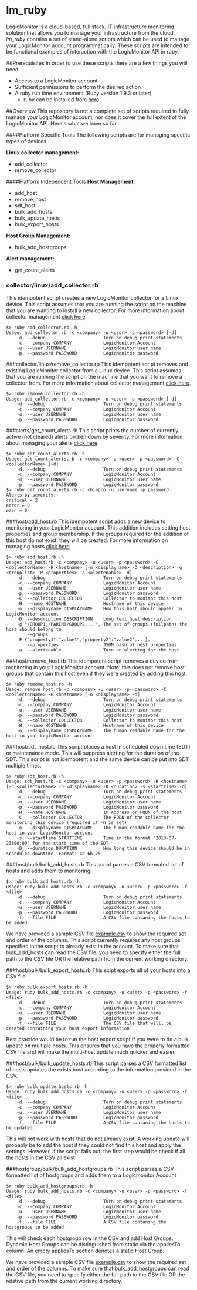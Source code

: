 # lm_ruby
LogicMonitor is a cloud-based, full stack, IT infrastructure monitoring solution that allows you to manage your infrastructure from the cloud. *lm_ruby* contains a set of stand-alone scripts which can be used to manage your LogicMonitor account programmatically. These scripts are intended to be functional examples of interaction with the LogicMonitor API in ruby.

##Prerequisites
In order to use these scripts there are a few things you will need.
- Access to a LogicMonitor account
- Sufficient permissions to perform the desired action
- A ruby run time environment (Ruby version 1.9.3 or later)
    - ruby can be installed from [here](https://www.ruby-lang.org/en/installation/)

##Overview
This repository is not a complete set of scripts required to fully manage your LogicMonitor account, nor does it cover the full extent of the LogicMonitor API. Here's what we have so far.

####Platform Specific Tools
The following scripts are for managing specific types of devices.

**Linux collector management:**
- add_collector
- remove_collector

####Platform Independent Tools
**Host Management:**
- add_host
- remove_host
- sdt_host
- bulk_add_hosts
- bulk_update_hosts
- bulk_export_hosts

**Host Group Management:**
- bulk_add_hostgroups

**Alert management:**
- get_count_alerts

### collector/linux/add_collector.rb
This idempotent script creates a new LogicMonitor collector for a Linux device. This script assumes that you are running the script on the machine that you are wanting to install a new collector. For more information about collector management [click here](http://help.logicmonitor.com/using/managing-collectors/).

```
$> ruby add_collector.rb -h
Usage: add_collector.rb -c <company> -u <user> -p <password> [-d]
    -d, --debug                      Turn on debug print statements
    -c, --company COMPANY            LogicMonitor Account
    -u, --user USERNAME              LogicMonitor user name
    -p, --password PASSWORD          LogicMonitor password
```
###collector/linux/remove_collector.rb
This idempotent script removes and existing LogicMonitor collector from a Linux device. This script assumes that you are running the script on the machine that you want to remove a collector from. For more information about collector management [click here](http://help.logicmonitor.com/using/managing-collectors/).

```
$> ruby remove_collector.rb -h
Usage: add_collector.rb -c <company> -u <user> -p <password> [-d]
    -d, --debug                      Turn on debug print statements
    -c, --company COMPANY            LogicMonitor Account
    -u, --user USERNAME              LogicMonitor user name
    -p, --password PASSWORD          LogicMonitor password
```

###alerts/get_count_alerts.rb
This script prints the number of currently active (not cleared) alerts broken down by severity. For more information about managing your alerts [click here](http://help.logicmonitor.com/using/i-got-an-alert-now-what/).

```
$> ruby get_count_alerts.rb -h
Usage: get_count_alerts.rb -c <company> -u <user> -p <password> -C <collectorName> [-d]
    -d, --debug                      Turn on debug print statements
    -c, --company COMPANY            LogicMonitor Account
    -u, --user USERNAME              LogicMonitor user name
    -p, --password PASSWORD          LogicMonitor password
$> ruby get_count_alerts.rb -c chimpco -u username -p password
Alerts by severity:
critical = 2
error = 0
warn = 0
```

###host/add_host.rb
This idempotent script adds a new device to monitoring in your LogicMonitor account. This addition includes setting host properties and group membership. If the groups required for the addition of this host do not exist, they will be created. For more information on managing hosts [click here](http://help.logicmonitor.com/using/managing-hosts/).

```
$> ruby add_host.rb -h
Usage: add_host.rb -c <company> -u <user> -p <password> -C <collectorName> -H <hostname> [-n <displayname> -D <description> -g <grouplist> -P <properties> -a <alertenable> -d]
    -d, --debug                      Turn on debug print statements
    -c, --company COMPANY            LogicMonitor Account
    -u, --user USERNAME              LogicMonitor user name
    -p, --password PASSWORD          LogicMonitor password
    -C, --collector COLLECTOR        Collector to monitor this host
    -H, --name HOSTNAME              Hostname of this device
    -n, --displayname DISPLAYNAME    How this host should appear in LogicMonitor account
    -D, --description DESCRIPTION    Long text host description
    -g "/GROUP1,/PARENT/GROUP2,...", The set of groups (fullpath) the host should belong to
        --groups
    -P {"property1":"value1","property2":"value2",...},
        --properties                 JSON hash of host properties
    -a, --alertenable                Turn on alerting for the host
```


###host/remove_host.rb
This idempotent script removes a device from monitoring in your LogicMonitor account. Note: this does not remove host groups that contain this host even if they were created by adding this host.

```
$> ruby remove_host.rb -h
Usage: remove_host.rb -c <company> -u <user> -p <password> -C <collectorName> -H <hostname> [-n <displayname> -d]
    -d, --debug                      Turn on debug print statements
    -c, --company COMPANY            LogicMonitor Account
    -u, --user USERNAME              LogicMonitor user name
    -p, --password PASSWORD          LogicMonitor password
    -C, --collector COLLECTOR        Collector to monitor this host
    -H, --name HOSTNAME              Hostname of this device
    -n, --displayname DISPLAYNAME    The human readable name for the host in your LogicMonitor account
```

###host/sdt_host.rb
This script places a host in scheduled down time (SDT) or maintenance mode. This will suppress alerting for the duration of the SDT. This script is not idempotent and the same device can be put into SDT multiple times.

```
$> ruby sdt_host.rb -h
Usage: sdt_host.rb -c <company> -u <user> -p <password> -H <hostname> [-C <collectorName> -n <displayname> -D <duration> -s <starttime> -d]
    -d, --debug                      Turn on debug print statements
    -c, --company COMPANY            LogicMonitor Account
    -u, --user USERNAME              LogicMonitor user name
    -p, --password PASSWORD          LogicMonitor password
    -H, --name HOSTNAME              IP Address or FQDN of the host
    -C, --collector COLLECTOR        The FQDN of the collector monitoring this device (required if -h is set)
    -n, --displayname DISPLAYNAME    The human readable name for the host in your LogicMonitor account
    -s, --starttime STARTTIME        Time in the format "2013-07-23t00:00" for the start time of the SDT
    -D, --duration DURATION          How long this device should be in scheduled downtime. Format: 4d 6h 25
```

 
###host/bulk/bulk_add_hosts.rb 
This script parses a CSV formated list of hosts and adds them to monitoring.

```
$> ruby bulk_add_hosts.rb -h
Usage: ruby bulk_add_hosts.rb -c <company> -u <user> -p <password> -f <file>
    -d, --debug                      Turn on debug print statements
    -c, --company COMPANY            LogicMonitor Account
    -u, --user USERNAME              LogicMonitor user name
    -p, --password PASSWORD          LogicMonitor password
    -f, --file FILE                  A CSV file contaning the hosts to be added. 
```

We have provided a sample CSV file [example.csv](/host/bulk/example.csv) to show the required set and order of the columns. This script currently requires any host groups specified in the script to already exist in the account.
To make sure that bulk_add_hosts can read the CSV file, you need to specify either the full path to the CSV file OR the relative path from the current working directory.

###host/bulk/bulk_export_hosts.rb
This scipt exports all of your hosts into a CSV file 

```
$> ruby bulk_export_hosts.rb -h
Usage: ruby bulk_add_hosts.rb -c <company> -u <user> -p <password> -f <file>
    -d, --debug                      Turn on debug print statements
    -c, --company COMPANY            LogicMonitor Account
    -u, --user USERNAME              LogicMonitor user name
    -p, --password PASSWORD          LogicMonitor password
    -f, --file FILE                  The CSV file that willl be created containing your host export information
```

Best practice would be to run the host export script if you were to do a bulk update on multiple hosts. This ensures that you have the properly formatted CSV file and will make the multi-host update much quicker and easier.

###host/bulk/bulk_update_hosts.rb
This script parses a CSV formatted list of hosts updates the exists host according to the information provided in the CSV.

```
$> ruby bulk_update_hosts.rb -h
Usage: ruby bulk_add_hosts.rb -c <company> -u <user> -p <password> -f <file>
    -d, --debug                      Turn on debug print statements
    -c, --company COMPANY            LogicMonitor Account
    -u, --user USERNAME              LogicMonitor user name
    -p, --password PASSWORD          LogicMonitor password
    -f, --file FILE                  A CSV file contaning the hosts to be updated.
```

This will not work with hosts that do not already exist. A working update will probably be to add the host if they could not find this host and apply the settings. However, if the script fails out, the first step would be check if all the hosts in the CSV all exist

###hostgroup/bulk/bulk_add_hostgroups.rb
This script parses a CSV formatted list of hostgroups and adds them to a Logicmonitor Account

```
$> ruby bulk_add_hostgroups.rb -h
Usage: ruby bulk_add_hosts.rb -c <company> -u <user> -p <password> -f <file>
    -d, --debug                      Turn on debug print statements
    -c, --company COMPANY            LogicMonitor Account
    -u, --user USERNAME              LogicMonitor user name
    -p, --password PASSWORD          LogicMonitor password
    -f, --file FILE                  A CSV file contaning the hostgroups to be added
```

This will check each hostgroup row in the CSV and add Host Groups. Dynamic Host Groups can be distinguished from static via the appliesTo column. An empty appliesTo section denotes a static Host Group.

We have provided a sample CSV file [example.csv](/hostgroup/bulk/example.csv) to show the required set and order of the columns. To make sure that bulk_add_hostgroups can read the CSV file, you need to specify either the full path to the CSV file OR the relative path from the current working directory.
